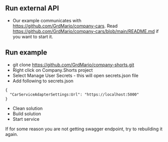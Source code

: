 ## Run external API

- Our example communicates with https://github.com/GrdMario/company-cars. Read https://github.com/GrdMario/company-cars/blob/main/README.md if you want to start it.

## Run example

- git clone https://github.com/GrdMario/company-shorts.git
- Right click on Company.Shorts project
- Select Manage User Secrets - this will open secrets.json file
- Add following to secrets.json

```
{
  "CarServiceAdapterSettings:Url": "https://localhost:5000"
}
```

- Clean solution
- Build solution
- Start service

If for some reason you are not getting swagger endpoint, try to rebuilding it again.